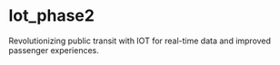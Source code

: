 # Iot_phase2
Revolutionizing public transit with IOT for real-time data and improved passenger experiences. 
